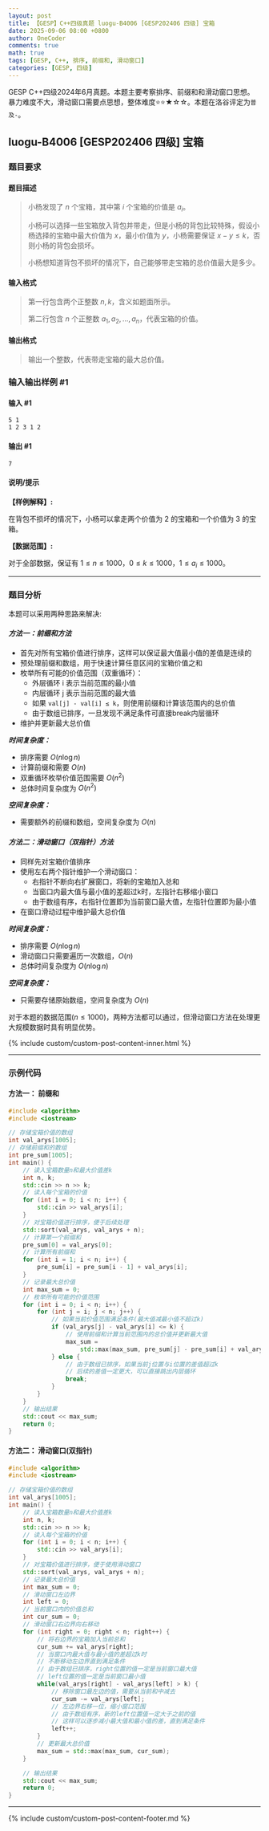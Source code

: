 ```yaml
---
layout: post
title: 【GESP】C++四级真题 luogu-B4006 [GESP202406 四级] 宝箱
date: 2025-09-06 08:00 +0800
author: OneCoder
comments: true
math: true
tags: [GESP, C++, 排序, 前缀和, 滑动窗口]
categories: [GESP, 四级]
---
```

GESP C++四级2024年6月真题。本题主要考察排序、前缀和和滑动窗口思想。暴力难度不大，滑动窗口需要点思想，整体难度⭐⭐★☆☆。本题在洛谷评定为`普及-`。

<!--more-->

## luogu-B4006 [GESP202406 四级] 宝箱

### 题目要求

#### 题目描述

>小杨发现了 $n$ 个宝箱，其中第 $i$ 个宝箱的价值是 $a_i$。
>
>小杨可以选择一些宝箱放入背包并带走，但是小杨的背包比较特殊，假设小杨选择的宝箱中最大价值为 $x$，最小价值为 $y$，小杨需要保证 $x-y\leq k$，否则小杨的背包会损坏。
>
>小杨想知道背包不损坏的情况下，自己能够带走宝箱的总价值最大是多少。

#### 输入格式

>第一行包含两个正整数 $n,k$，含义如题面所示。
>
>第二行包含 $n$ 个正整数 $a_1,a_2,\dots,a_n$，代表宝箱的价值。

#### 输出格式

>输出一个整数，代表带走宝箱的最大总价值。

### 输入输出样例 #1

#### 输入 #1

```plaintext
5 1
1 2 3 1 2
```

#### 输出 #1

```plaintext
7
```

#### 说明/提示

**【样例解释】:**

在背包不损坏的情况下，小杨可以拿走两个价值为 $2$ 的宝箱和一个价值为 $3$ 的宝箱。

**【数据范围】:**

对于全部数据，保证有 $1\leq n\leq 1000$，$0\leq k\leq 1000$，$1\leq a_i\leq 1000$。

---

### 题目分析

本题可以采用两种思路来解决:

#### ***方法一：前缀和方法***

- 首先对所有宝箱价值进行排序，这样可以保证最大值最小值的差值是连续的
- 预处理前缀和数组，用于快速计算任意区间的宝箱价值之和
- 枚举所有可能的价值范围（双重循环）：
  - 外层循环 i 表示当前范围的最小值
  - 内层循环 j 表示当前范围的最大值
  - 如果 `val[j] - val[i] ≤ k`，则使用前缀和计算该范围内的总价值
  - 由于数组已排序，一旦发现不满足条件可直接break内层循环
- 维护并更新最大总价值

***时间复杂度：***

- 排序需要 $O(n\log n)$
- 计算前缀和需要 $O(n)$
- 双重循环枚举价值范围需要 $O(n^2)$
- 总体时间复杂度为 $O(n^2)$

***空间复杂度：***

- 需要额外的前缀和数组，空间复杂度为 $O(n)$

#### ***方法二：滑动窗口（双指针）方法***

- 同样先对宝箱价值排序
- 使用左右两个指针维护一个滑动窗口：
  - 右指针不断向右扩展窗口，将新的宝箱加入总和
  - 当窗口内最大值与最小值的差超过k时，左指针右移缩小窗口
  - 由于数组有序，右指针位置即为当前窗口最大值，左指针位置即为最小值
- 在窗口滑动过程中维护最大总价值

***时间复杂度：***

- 排序需要 $O(n\log n)$
- 滑动窗口只需要遍历一次数组，$O(n)$
- 总体时间复杂度为 $O(n\log n)$

***空间复杂度：***

- 只需要存储原始数组，空间复杂度为 $O(n)$

对于本题的数据范围($n\leq1000$)，两种方法都可以通过，但滑动窗口方法在处理更大规模数据时具有明显优势。

{% include custom/custom-post-content-inner.html %}

---

### 示例代码

#### 方法一： 前缀和

```cpp
#include <algorithm>
#include <iostream>

// 存储宝箱价值的数组
int val_arys[1005];
// 存储前缀和的数组
int pre_sum[1005];
int main() {
    // 读入宝箱数量n和最大价值差k
    int n, k;
    std::cin >> n >> k;
    // 读入每个宝箱的价值
    for (int i = 0; i < n; i++) {
        std::cin >> val_arys[i];
    }
    // 对宝箱价值进行排序，便于后续处理
    std::sort(val_arys, val_arys + n);
    // 计算第一个前缀和
    pre_sum[0] = val_arys[0];
    // 计算所有前缀和
    for (int i = 1; i < n; i++) {
        pre_sum[i] = pre_sum[i - 1] + val_arys[i];
    }
    // 记录最大总价值
    int max_sum = 0;
    // 枚举所有可能的价值范围
    for (int i = 0; i < n; i++) {
        for (int j = i; j < n; j++) {
            // 如果当前价值范围满足条件(最大值减最小值不超过k)
            if (val_arys[j] - val_arys[i] <= k) {
                // 使用前缀和计算当前范围内的总价值并更新最大值
                max_sum =
                    std::max(max_sum, pre_sum[j] - pre_sum[i] + val_arys[i]);
            } else {
                // 由于数组已排序，如果当前j位置与i位置的差值超过k
                // 后续的差值一定更大，可以直接跳出内层循环
                break;
            }
        }
    }
    // 输出结果
    std::cout << max_sum;
    return 0;
}
```

#### 方法二： 滑动窗口(双指针)

```cpp
#include <algorithm>
#include <iostream>

// 存储宝箱价值的数组
int val_arys[1005];
int main() {
    // 读入宝箱数量n和最大价值差k
    int n, k;
    std::cin >> n >> k;
    // 读入每个宝箱的价值
    for (int i = 0; i < n; i++) {
        std::cin >> val_arys[i];
    }
    // 对宝箱价值进行排序，便于使用滑动窗口
    std::sort(val_arys, val_arys + n);
    // 记录最大总价值
    int max_sum = 0;
    // 滑动窗口左边界
    int left = 0;
    // 当前窗口内的价值总和
    int cur_sum = 0;
    // 滑动窗口右边界向右移动
    for (int right = 0; right < n; right++) {
        // 将右边界的宝箱加入当前总和
        cur_sum += val_arys[right]; 
        // 当窗口内最大值与最小值的差超过k时
        // 不断移动左边界直到满足条件
        // 由于数组已排序，right位置的值一定是当前窗口最大值
        // left位置的值一定是当前窗口最小值
        while(val_arys[right] - val_arys[left] > k) {
            // 移除窗口最左边的值，需要从当前和中减去
            cur_sum -= val_arys[left];
            // 左边界右移一位，缩小窗口范围
            // 由于数组有序，新的left位置值一定大于之前的值
            // 这样可以逐步减小最大值和最小值的差，直到满足条件
            left++;
        }
        // 更新最大总价值
        max_sum = std::max(max_sum, cur_sum);
    }

    // 输出结果
    std::cout << max_sum;
    return 0;
}
```

---

{% include custom/custom-post-content-footer.md %}
